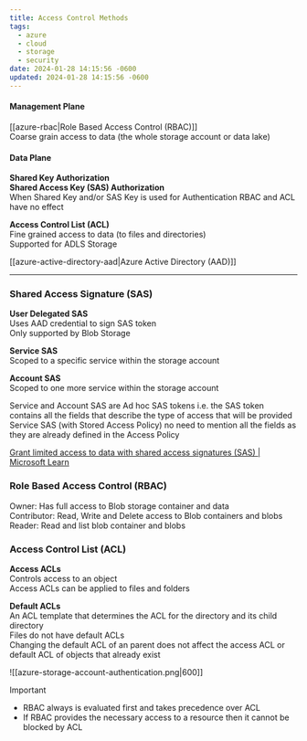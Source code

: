 ```yaml
---
title: Access Control Methods
tags:
  - azure
  - cloud
  - storage
  - security
date: 2024-01-28 14:15:56 -0600
updated: 2024-01-28 14:15:56 -0600
---
```


#### Management Plane

[[azure-rbac|Role Based Access Control (RBAC)]]  
Coarse grain access to data (the whole storage account or data lake)  

#### Data Plane

**Shared Key Authorization**  
**Shared Access Key (SAS) Authorization**  
When Shared Key and/or SAS Key is used for Authentication RBAC and ACL have no effect  

**Access Control List (ACL)**  
Fine grained access to data (to files and directories)  
Supported for ADLS Storage

[[azure-active-directory-aad|Azure Active Directory (AAD)]]

---

### Shared Access Signature (SAS)

**User Delegated SAS**  
Uses AAD credential to sign SAS token  
Only supported by Blob Storage  

**Service SAS**  
Scoped to a specific service within the storage account  

**Account SAS**  
Scoped to one more service within the storage account

Service and Account SAS are Ad hoc SAS tokens i.e. the SAS token contains all the fields that describe the type of access that will be provided  
Service SAS (with Stored Access Policy) no need to mention all the fields as they are already defined in the Access Policy

[Grant limited access to data with shared access signatures (SAS) | Microsoft Learn](https://learn.microsoft.com/en-us/azure/storage/common/storage-sas-overview)

### Role Based Access Control (RBAC)

Owner: Has full access to Blob storage container and data  
Contributor: Read, Write and Delete access to Blob containers and blobs  
Reader: Read and list blob container and blobs

### Access Control List (ACL)

**Access ACLs**  
Controls access to an object  
Access ACLs can be applied to files and folders

**Default ACLs**  
An ACL template that determines the ACL for the directory and its child directory  
Files do not have default ACLs  
Changing the default ACL of an parent does not affect the access ACL or default ACL of objects that already exist

![[azure-storage-account-authentication.png|600]]

 > [!IMPORTANT]
 > * RBAC always is evaluated first and takes precedence over ACL
 > * If RBAC provides the necessary access to a resource then it cannot be blocked by ACL
 
